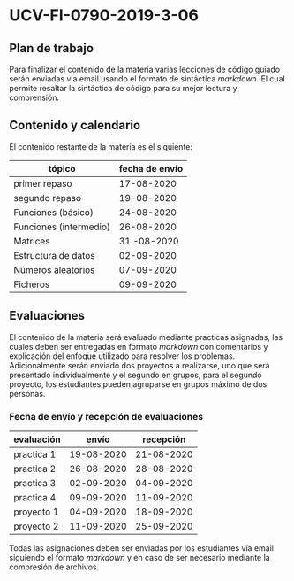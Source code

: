 # UCV-FI-0790-2019-3-06

## Plan de trabajo

Para finalizar el contenido de la materia varias lecciones de código guiado serán enviadas via email usando el formato de sintáctica *markdown*. El cual permite resaltar la sintáctica de código para su mejor lectura y comprensión.

## Contenido y calendario

El contenido restante de la materia es el siguiente:

tópico | fecha de envío
-------|---------------
primer repaso | 17-08-2020
segundo repaso | 19-08-2020
Funciones (básico) | 24-08-2020
Funciones (intermedio) | 26-08-2020
Matrices | 31 -08-2020
Estructura de datos | 02-09-2020
Números aleatorios | 07-09-2020
Ficheros | 09-09-2020

## Evaluaciones

El contenido de la materia será evaluado mediante practicas asignadas, las cuales deben ser entregadas en formato *markdown* con comentarios y explicación del enfoque utilizado para resolver los problemas. Adicionalmente serán enviado dos proyectos a realizarse, uno que será presentado individualmente y el segundo en grupos, para el segundo proyecto, los estudiantes pueden agruparse en grupos máximo de dos personas.

### Fecha de envío y recepción de evaluaciones

evaluación | envío | recepción
-----------|-------|----------
practica 1 | 19-08-2020 | 21-08-2020
practica 2 | 26-08-2020 | 28-08-2020
practica 3 | 02-09-2020 | 04-09-2020
practica 4 | 09-09-2020 | 11-09-2020
proyecto 1 | 04-09-2020 | 18-09-2020 
proyecto 2 | 11-09-2020 | 25-09-2020

Todas las asignaciones deben ser enviadas por los estudiantes vía email siguiendo el formato *markdown* y en caso de ser necesario mediante la compresión de archivos.